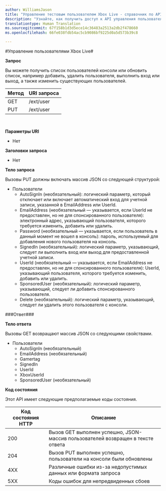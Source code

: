 ```yaml
---  
author: WilliamsJason
title: "Управление тестовым пользователем Xbox Live - справочник по API"
description: "Узнайте, как получить доступ к API управления пользователями программно."
translationtype: Human Translation
ms.sourcegitcommit: 67f158b1d3d5ece14c36483a2513a2db2f478660
ms.openlocfilehash: 66fe038fdb54ac5cb9086bf9225d0a5d573b39c8

---  
```


#Управление пользователями Xbox Live#

**Запрос**

Вы можете получить список пользователей консоли или обновить список, например добавить, удалить пользователя, выполнить вход или выход, а также изменить существующих пользователей.

| Метод        | URI запроса     | 
| ------------- |-----------------|
| GET           | /ext/user |
| PUT           | /ext/user |
<br>

**Параметры URI**

* Нет

**Заголовки запроса**

* Нет

**Тело запроса**

Вызовы PUT должны включать массив JSON со следующей структурой:

* Пользователи
  * AutoSignIn (необязательный): логический параметр, который отключает или включает автоматический вход для учетной записи, указанной в EmailAddress или UserId.
  * EmailAddress (необязательный — указывается, если UserId не предоставлен, но не для спонсированного пользователя): электронный адрес, указывающий пользователя, которого требуется изменить, добавить или удалить.
  * Password (необязательный — указывается, если пользователь в данный момент не вошел в консоль): пароль, используемый для добавления нового пользователя на консоль.
  * SignedIn (необязательный): логический параметр, указывающий, следует ли выполнить вход или выход для предоставленной учетной записи.
  * UserId (необязательный — указывается, если EmailAddress не предоставлен, но не для спонсированного пользователя): UserId, указывающий пользователя, которого требуется изменить, добавить или удалить.
  * SponsoredUser (необязательный): логический параметр, указывающий, следует ли добавить спонсированного пользователя.
  * Delete (необязательный): логический параметр, указывающий, следует ли удалить этого пользователя с консоли.

###Ответ###

**Тело ответа**

Вызовы GET возвращают массив JSON со следующими свойствами.

* Пользователи
  * AutoSignIn (необязательный)
  * EmailAddress (необязательный)
  * Gamertag
  * SignedIn
  * UserId
  * XboxUserId
  * SponsoredUser (необязательный)
  
**Код состояния**

Этот API имеет следующие предполагаемые коды состояния.

| Код состояния HTTP   | Описание     | 
| ------------------ |-----------------|
| 200                | Вызов GET выполнен успешно, JSON-массив пользователей возвращен в тексте ответа |
| 204                | Вызов PUT выполнен успешно, пользователи на консоли были обновлены |
| 4XX                | Различные ошибки из-за недопустимых данных или формата запроса |
| 5XX                | Коды ошибок для непредвиденных сбоев |
<br>





<!--HONumber=Aug16_HO3-->


